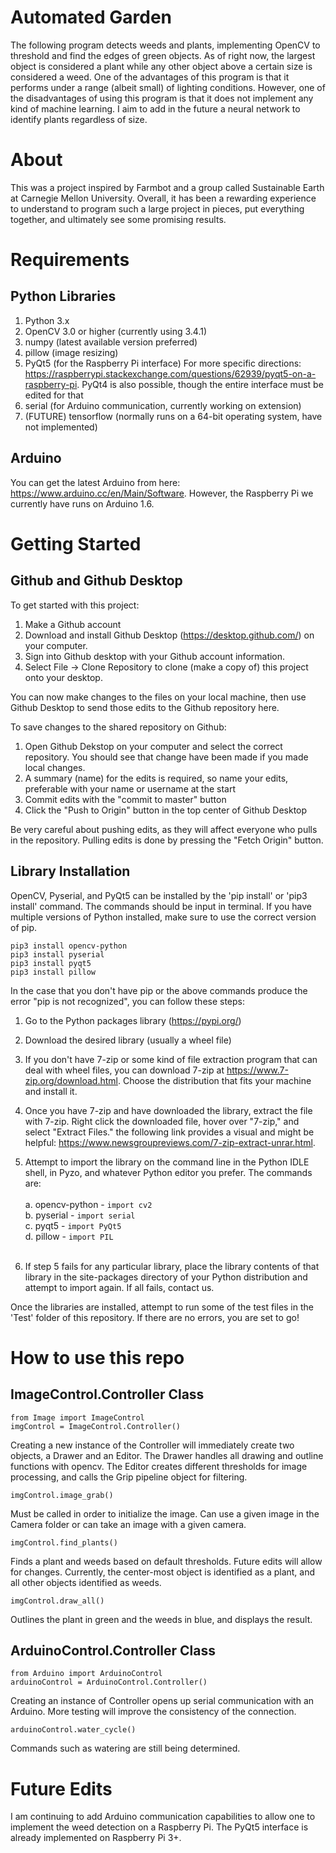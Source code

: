 # Automated Garden

The following program detects weeds and plants, implementing OpenCV 
to threshold and find the edges of green objects. As of right now, 
the largest object is considered a plant while any other object above 
a certain size is considered a weed. One of the advantages of this 
program is that it performs under a range (albeit small) of lighting 
conditions. However, one of the disadvantages of using this program is 
that it does not implement any kind of machine learning. I aim to add 
in the future a neural network to identify plants regardless of size.

# About

This was a project inspired by Farmbot and a group called Sustainable Earth 
at Carnegie Mellon University. Overall, it has been a rewarding experience 
to understand to program such a large project in pieces, put everything 
together, and ultimately see some promising results.

# Requirements

## Python Libraries

1. Python 3.x
2. OpenCV 3.0 or higher (currently using 3.4.1)
3. numpy (latest available version preferred)
4. pillow (image resizing)
5. PyQt5 (for the Raspberry Pi interface)
    For more specific directions: 
    https://raspberrypi.stackexchange.com/questions/62939/pyqt5-on-a-raspberry-pi. 
    PyQt4 is also possible, though the entire interface must be edited for that  
6. serial (for Arduino communication, currently working on extension)
7. (FUTURE) tensorflow (normally runs on a 64-bit operating system, have not implemented)

## Arduino

You can get the latest Arduino from here: https://www.arduino.cc/en/Main/Software.
However, the Raspberry Pi we currently have runs on Arduino 1.6.

# Getting Started

## Github and Github Desktop

To get started with this project:
1. Make a Github account
2. Download and install Github Desktop (https://desktop.github.com/) on your computer. 
3. Sign into Github desktop with your Github account information. 
4. Select File -> Clone Repository to clone (make a copy of) this project onto your desktop. 

You can now make changes to the files on your local machine, then use 
Github Desktop to send those edits to the Github repository here.

To save changes to the shared repository on Github:
1. Open Github Dekstop on your computer and select the correct repository. You should see 
that change have been made if you made local changes.
2. A summary (name) for the edits is required, so name your edits, preferable with your 
name or username at the start
3. Commit edits with the "commit to master" button
4. Click the "Push to Origin" button in the top center of Github Desktop

Be very careful about pushing edits, as they will affect everyone who pulls in the 
repository. Pulling edits is done by pressing the "Fetch Origin" button.

## Library Installation

OpenCV, Pyserial, and PyQt5 can be installed by the 'pip install' or 'pip3 install' command. 
The commands should be input in terminal. If you have multiple versions of Python installed, 
make sure to use the correct version of pip.

```pip3 install opencv-python``` <br />
```pip3 install pyserial``` <br />
```pip3 install pyqt5``` <br />
```pip3 install pillow``` <br />

In the case that you don't have pip or the above commands produce the error "pip is not 
recognized", you can follow these steps:

1. Go to the Python packages library (https://pypi.org/)

2. Download the desired library (usually a wheel file)

3. If you don't have 7-zip or some kind of file extraction program that can deal with wheel 
files, you can download 7-zip at https://www.7-zip.org/download.html. Choose the distribution 
that fits your machine and install it.

4. Once you have 7-zip and have downloaded the library, extract the file with 7-zip. Right 
click the downloaded file, hover over "7-zip," and select "Extract Files." the following link 
provides a visual and might be helpful: https://www.newsgroupreviews.com/7-zip-extract-unrar.html.

5. Attempt to import the library on the command line in the Python IDLE shell, in Pyzo, and 
whatever Python editor you prefer. The commands are: <br /><br />
    a. opencv-python - ```import cv2``` <br />
    b. pyserial - ```import serial``` <br />
    c. pyqt5 - ```import PyQt5``` <br />
    d. pillow - ```import PIL``` <br /><br />
    
6. If step 5 fails for any particular library, place the library contents of that library in 
the site-packages directory of your Python distribution and attempt to import again. If all fails, 
contact us.

Once the libraries are installed, attempt to run some of the test files in the 'Test' folder of 
this repository. If there are no errors, you are set to go!

# How to use this repo

## ImageControl.Controller Class

```from Image import ImageControl``` <br />
```imgControl = ImageControl.Controller()``` <br />

Creating a new instance of the Controller will immediately create two objects, 
a Drawer and an Editor. The Drawer handles all drawing and outline 
functions with opencv. The Editor creates different thresholds for image 
processing, and calls the Grip pipeline object for filtering.

```imgControl.image_grab()``` <br />

Must be called in order to initialize the image. Can use a given image in the Camera
folder or can take an image with a given camera.

```imgControl.find_plants()``` <br />

Finds a plant and weeds based on default thresholds. Future edits will allow for 
changes. Currently, the center-most object is identified as a plant, and all other 
objects identified as weeds. 

```imgControl.draw_all()``` <br />

Outlines the plant in green and the weeds in blue, and displays the result.

## ArduinoControl.Controller Class

```from Arduino import ArduinoControl``` <br />
```arduinoControl = ArduinoControl.Controller()``` <br />

Creating an instance of Controller opens up serial communication with an Arduino.
More testing will improve the consistency of the connection.

```arduinoControl.water_cycle()``` <br />

Commands such as watering are still being determined.

# Future Edits
I am continuing to add Arduino communication capabilities to allow one to implement 
the weed detection on a Raspberry Pi. The PyQt5 interface is already implemented on 
Raspberry Pi 3+.
